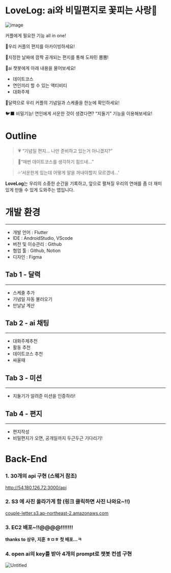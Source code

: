 # LoveLog:  ai와 비밀편지로 꽃피는 사랑💞
![image](https://github.com/user-attachments/assets/b38d7c7c-cacc-49ab-ab50-75cda2da2502)

커플에게 필요한 기능 all in one!

🩷우리 커플의 편지를 아카이빙하세요! 

🩷지정한 날짜에 깜짝 공개되는 편지를 통해 도파민 뿜뿜!

🩷ai 챗봇에게 아래 내용을 물어보세요!  
- 데이트코스
- 연인끼리 할 수 있는 액티비티
-  대화주제

🩷달력으로 우리 커플의 기념일과 스케줄을 한눈에 확인하세요!

🐦‍⬛ 비밀기능! 연인에게 서운한 것이 생겼다면? “지둘기” 기능을 이용해보세요!


# Outline

> 💗 “기념일 편지… 나만 준비하고 있는거 아니겠지?”
> 

> 💢“매번 데이트코스를 생각하기 힘드네…”
> 

> 💦‘서운한게 있는데 어떻게 말을 꺼내야할지 모르겠네…’
> 

**LoveLog**는 우리의 소중한 순간을 기록하고, 앞으로 펼쳐질 우리의 연애를 좀 더 재미있게 만들 수 있게 도와주는 앱입니다. 

# 개발 환경

---

- 개발 언어 : Flutter
- IDE : AndroidStudio, VScode
- 버전 및 이슈관리 : Github
- 협업 툴 : Github, Notion
- 디자인 : Figma

## Tab 1 - 달력

---

- 스케줄 추가
- 기념일 자동 불러오기
- 만날날 계산


## Tab 2 - ai 채팅

---

- 대화주제추천
- 활동 추천
- 데이트코스 추천
- 싸울때


## Tab 3 - 미션

---

- 지둘기가 알려준 미션을 인증하라!

## Tab 4 - 편지

---

- 편지작성
- 비밀편지가 오면, 공개일까지 두근두근 기다리기!


# Back-End

### 1. 30개의 api 구현 (스웨거 참조)

http://54.180.126.72:3000/api

### 2. S3 에 사진 올라가게 함 (링크 클릭하면 사진 나와요~!!)

[couple-letter.s3.ap-northeast-2.amazonaws.com](https://couple-letter.s3.ap-northeast-2.amazonaws.com/ba38ee06-5c4a-4d62-8d9a-ba83ff958373.JPG)

### 3. EC2 배포~!!@@@@!!!!!!!

**thanks to 상우, 지훈 ㅎㅁㅎ 첫 배포…ㅋ**

### 4. open ai의 key를 받아 4개의 prompt로 챗봇 컨셉 구현

![Untitled](https://prod-files-secure.s3.us-west-2.amazonaws.com/f6cb388f-3934-47d6-9928-26d2e10eb0fc/e219e25c-b5d0-4e51-9a18-4048dd12d25c/Untitled.png)
